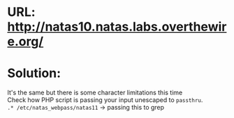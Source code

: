 # URL: http://natas10.natas.labs.overthewire.org/

# Solution:

It's the same but there is some character limitations this time  
Check how PHP script is passing your input unescaped to `passthru`.  
`.* /etc/natas_webpass/natas11` -> passing this to grep
